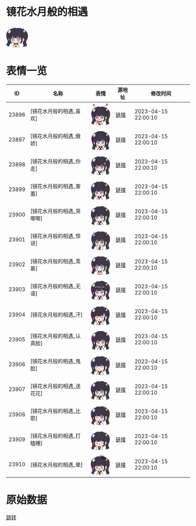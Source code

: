 # 镜花水月般的相遇

<img src="./cover.png" height="60" alt="cover" />

# 表情一览

|ID|名称|表情|源地址|修改时间|
|----|----|----|----|----|
|23896|[镜花水月般的相遇_喜欢]|<img src="./pic/023896_%5B镜花水月般的相遇_喜欢%5D.png" height="60" alt="喜欢"/>|[链接](https://i0.hdslb.com/bfs/garb/e2f6836a91a721453e005f53db9ccecde8d0e3e6.png)|2023-04-15 22:00:10|
|23897|[镜花水月般的相遇_傲娇]|<img src="./pic/023897_%5B镜花水月般的相遇_傲娇%5D.png" height="60" alt="傲娇"/>|[链接](https://i0.hdslb.com/bfs/garb/d1ebd5a3dbd22276561cedcde6b4769837afd9cb.png)|2023-04-15 22:00:10|
|23898|[镜花水月般的相遇_你走]|<img src="./pic/023898_%5B镜花水月般的相遇_你走%5D.png" height="60" alt="你走"/>|[链接](https://i0.hdslb.com/bfs/garb/c22a024cf0819c432484cc9c771cd6f9f3533d72.png)|2023-04-15 22:00:10|
|23899|[镜花水月般的相遇_害羞]|<img src="./pic/023899_%5B镜花水月般的相遇_害羞%5D.png" height="60" alt="害羞"/>|[链接](https://i0.hdslb.com/bfs/garb/2d48bc0e26b9d191ebbf65a0b61d861b10adbb9b.png)|2023-04-15 22:00:10|
|23900|[镜花水月般的相遇_哭唧唧]|<img src="./pic/023900_%5B镜花水月般的相遇_哭唧唧%5D.png" height="60" alt="哭唧唧"/>|[链接](https://i0.hdslb.com/bfs/garb/d19671ed09a71406b796fbd494dba12c2667ff1f.png)|2023-04-15 22:00:10|
|23901|[镜花水月般的相遇_惊讶]|<img src="./pic/023901_%5B镜花水月般的相遇_惊讶%5D.png" height="60" alt="惊讶"/>|[链接](https://i0.hdslb.com/bfs/garb/9740f94ba03439a35aa2c0aa933efd4ac63eaf0b.png)|2023-04-15 22:00:10|
|23902|[镜花水月般的相遇_羡慕]|<img src="./pic/023902_%5B镜花水月般的相遇_羡慕%5D.png" height="60" alt="羡慕"/>|[链接](https://i0.hdslb.com/bfs/garb/b4245f8ebb3c681b36cdbbc6908f440247491ff0.png)|2023-04-15 22:00:10|
|23903|[镜花水月般的相遇_无语]|<img src="./pic/023903_%5B镜花水月般的相遇_无语%5D.png" height="60" alt="无语"/>|[链接](https://i0.hdslb.com/bfs/garb/124669480360ab2357be39f74f25a41d631a4eb6.png)|2023-04-15 22:00:10|
|23904|[镜花水月般的相遇_汗]|<img src="./pic/023904_%5B镜花水月般的相遇_汗%5D.png" height="60" alt="汗"/>|[链接](https://i0.hdslb.com/bfs/garb/36e81f750c9b23ec69d34f3adf3b424dc8b9039f.png)|2023-04-15 22:00:10|
|23905|[镜花水月般的相遇_认真脸]|<img src="./pic/023905_%5B镜花水月般的相遇_认真脸%5D.png" height="60" alt="认真脸"/>|[链接](https://i0.hdslb.com/bfs/garb/7c86fbff31952a7480d29816ef5a031c5b39af90.png)|2023-04-15 22:00:10|
|23906|[镜花水月般的相遇_鬼脸]|<img src="./pic/023906_%5B镜花水月般的相遇_鬼脸%5D.png" height="60" alt="鬼脸"/>|[链接](https://i0.hdslb.com/bfs/garb/bb4c01030be2ad8d329d74454f09aedc2ba8de57.png)|2023-04-15 22:00:10|
|23907|[镜花水月般的相遇_送花花]|<img src="./pic/023907_%5B镜花水月般的相遇_送花花%5D.png" height="60" alt="送花花"/>|[链接](https://i0.hdslb.com/bfs/garb/594cf4f7158278a0dfaa89f305bb145cfc5c47ec.png)|2023-04-15 22:00:10|
|23908|[镜花水月般的相遇_比耶]|<img src="./pic/023908_%5B镜花水月般的相遇_比耶%5D.png" height="60" alt="比耶"/>|[链接](https://i0.hdslb.com/bfs/garb/24a347fe95d90f67c93280664c84b8fae0cfcf57.png)|2023-04-15 22:00:10|
|23909|[镜花水月般的相遇_打瞌睡]|<img src="./pic/023909_%5B镜花水月般的相遇_打瞌睡%5D.png" height="60" alt="打瞌睡"/>|[链接](https://i0.hdslb.com/bfs/garb/416eaba71185f79da3a4b10f962f2a197c672786.png)|2023-04-15 22:00:10|
|23910|[镜花水月般的相遇_晕]|<img src="./pic/023910_%5B镜花水月般的相遇_晕%5D.png" height="60" alt="晕"/>|[链接](https://i0.hdslb.com/bfs/garb/adc0a7610b9914ac75a480a1f119b4d9cb1c2bb1.png)|2023-04-15 22:00:10|

# 原始数据

[跳转](./raw.json)

